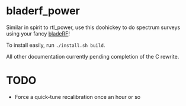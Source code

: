 bladerf_power
===============

Similar in spirit to rtl_power, use this doohickey to do spectrum surveys using your fancy [bladeRF](https://nuand.com/)!

To install easily, run `./install.sh build`.

All other documentation currently pending completion of the C rewrite.


TODO
====

* Force a quick-tune recalibration once an hour or so
